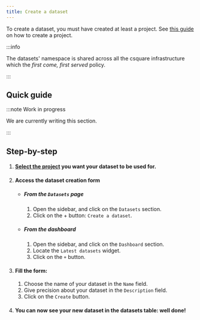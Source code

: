 ```yaml
---
title: Create a dataset
---
```


To create a dataset, you must have created at least a project. See [this guide](../projects/create-a-project.mdx) on how to create a project.

:::info

The datasets' namespace is shared across all the csquare infrastructure which the *first come, first served* policy.

:::

## Quick guide

:::note Work in progress

We are currently writing this section.

:::

## Step-by-step
1. #### [Select the project](../projects/select-a-project.mdx) you want your dataset to be used for.
2. #### Access the dataset creation form
   - ##### From the `Datasets` page
      1. Open the sidebar, and click on the `Datasets` section.
      2. Click on the + button: `Create a dataset`.
   - ##### From the dashboard
      1. Open the sidebar, and click on the `Dashboard` section.
      2. Locate the `Latest datasets` widget.
      3. Click on the `+` button.
3. #### Fill the form:
   1. Choose the name of your dataset in the `Name` field.
   2. Give precision about your dataset in the `Description` field.
   3. Click on the `Create` button.
4. #### You can now see your new dataset in the datasets table: well done!
